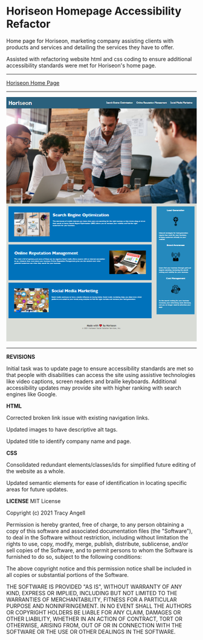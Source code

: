 # Horiseon Homepage Accessibility Refactor

Home page for Horiseon, marketing company assisting clients with products and services and detailing the services they have to offer.

Assisted with refactoring website html and css coding to ensure additional accessibility standards were met for Horiseon's home page. 
************************************************
[Horiseon Home Page](https://tracye1083.github.io/Horiseon-Home-Page/)
************************************************
![Preview of Updated Home Page](assets/images/website.png)
************************************************
**REVISIONS**

Initial task was to update page to ensure accessibility standards are met so that people with disabilities can access the site using assistive technologies like video captions, screen readers and braille keyboards. Additional accessibility updates may provide site with higher ranking with search engines like Google.

**HTML**

Corrected broken link issue with existing navigation links. 

Updated images to have descriptive alt tags.

Updated title to identify company name and page.

**CSS**

Consolidated redundant elements/classes/ids for simplified future editing of the website as a whole. 

Updated semantic elements for ease of identification in locating specific areas for future updates.


**LICENSE**
MIT License

Copyright (c) 2021 Tracy Angell

Permission is hereby granted, free of charge, to any person obtaining a copy
of this software and associated documentation files (the "Software"), to deal
in the Software without restriction, including without limitation the rights
to use, copy, modify, merge, publish, distribute, sublicense, and/or sell
copies of the Software, and to permit persons to whom the Software is
furnished to do so, subject to the following conditions:

The above copyright notice and this permission notice shall be included in all
copies or substantial portions of the Software.

THE SOFTWARE IS PROVIDED "AS IS", WITHOUT WARRANTY OF ANY KIND, EXPRESS OR
IMPLIED, INCLUDING BUT NOT LIMITED TO THE WARRANTIES OF MERCHANTABILITY,
FITNESS FOR A PARTICULAR PURPOSE AND NONINFRINGEMENT. IN NO EVENT SHALL THE
AUTHORS OR COPYRIGHT HOLDERS BE LIABLE FOR ANY CLAIM, DAMAGES OR OTHER
LIABILITY, WHETHER IN AN ACTION OF CONTRACT, TORT OR OTHERWISE, ARISING FROM,
OUT OF OR IN CONNECTION WITH THE SOFTWARE OR THE USE OR OTHER DEALINGS IN THE
SOFTWARE.